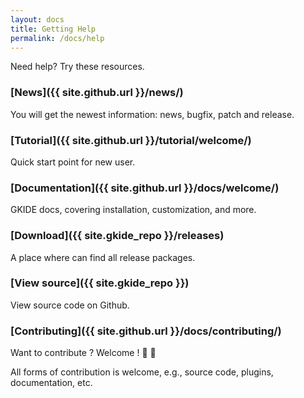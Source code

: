 ```yaml
---
layout: docs
title: Getting Help
permalink: /docs/help
---
```


Need help? Try these resources.

### [News]({{ site.github.url }}/news/)

You will get the newest information: news, bugfix, patch and release.

### [Tutorial]({{ site.github.url }}/tutorial/welcome/)

Quick start point for new user.

### [Documentation]({{ site.github.url }}/docs/welcome/)

GKIDE docs, covering installation, customization, and more.

### [Download]({{ site.gkide_repo }}/releases)

A place where can find all release packages.

### [View source]({{ site.gkide_repo }})

View source code on Github.

### [Contributing]({{ site.github.url }}/docs/contributing/)

Want to contribute ? Welcome ! :clap: :punch:

All forms of contribution is welcome, e.g., source code, plugins, documentation, etc.
